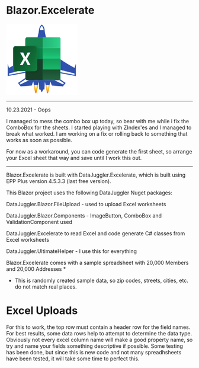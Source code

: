 # Blazor.Excelerate
<img height=192 width=192 src=https://github.com/DataJuggler/Blazor.Excelerate/blob/main/wwwroot/Images/ExcelerateLogoSmallWhite.png>

*******
10.23.2021 - Oops

I managed to mess the combo box up today, so bear with me while i fix the ComboBox for the sheets. I started playing with ZIndex'es and I managed to break what worked.
I am working on a fix or rolling back to something that works as soon as possible.

For now as a workaround, you can code generate the first sheet, so arrange your Excel sheet that way and save until I work this out.

*******

Blazor.Excelerate is built with DataJuggler.Excelerate, which is built using EPP Plus version 4.5.3.3 (last free version).

This Blazor project uses the following DataJuggler Nuget packages:

DataJuggler.Blazor.FileUpload - used to upload Excel worksheets

DataJuggler.Blazor.Components - ImageButton, ComboBox and ValidationComponent used

DataJuggler.Excelerate to read Excel and code generate C# classes from Excel worksheets

DataJuggler.UltimateHelper - I use this for everything

Blazor.Excelerate comes with a sample spreadsheet with 20,000 Members and 20,000 Addresses *
* This is randomly created sample data, so zip codes, streets, cities, etc. do not match real places.

# Excel Uploads

For this to work, the top row must contain a header row for the field names. For best results, some data rows help
to attempt to determine the data type. Obviously not every excel column name will make a good property name,
so try and name your fields something descriptive if possible. Some testing has been done,
but since this is new code and not many spreadhsheets have been tested, it will take some time to 
perfect this.


